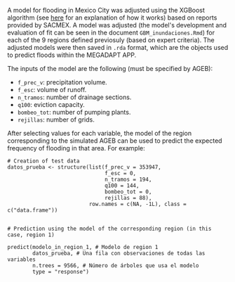 A model for flooding in Mexico City was adjusted using the XGBoost algorithm (see [here](http://uc-r.github.io/gbm_regression) for an explanation of how it works) based on reports provided by SACMEX. A model was adjusted (the model's development and evaluation of  fit can be seen in the document `GBM_inundaciones.Rmd`) for each of the 9 regions defined previosuly (based on expert criteria). The adjusted models were then saved in `.rda` format, which are the objects used to predict floods within the MEGADAPT APP.

The inputs of the model are the following (must be specified by AGEB):

* `f_prec_v`: precipitation volume.
* `f_esc`: volume of runoff.
* `n_tramos`: number of drainage sections.
* `q100`: eviction capacity.
* `bombeo_tot`: number of pumping plants.
* `rejillas`: number of grids.

After selecting values for each variable, the model of the region corresponding to the simulated AGEB can be used to predict the expected frequency of flooding in that area. For example:

```
# Creation of test data
datos_prueba <- structure(list(f_prec_v = 353947,
                               f_esc = 0,
                               n_tramos = 194,
                               q100 = 144,
                               bombeo_tot = 0,
                               rejillas = 88),
                          row.names = c(NA, -1L), class = c("data.frame"))


# Prediction using the model of the corresponding region (in this case, region 1)

predict(modelo_in_region_1, # Modelo de region 1
        datos_prueba, # Una fila con observaciones de todas las variables 
        n.trees = 9566, # Número de árboles que usa el modelo 
        type = "response")
```
